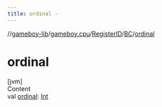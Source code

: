 ```yaml
---
title: ordinal -
---
```

//[gameboy-lib](../../../index.md)/[gameboy.cpu](../../index.md)/[RegisterID](../index.md)/[BC](index.md)/[ordinal](ordinal.md)



# ordinal  
[jvm]  
Content  
val [ordinal](ordinal.md): [Int](https://kotlinlang.org/api/latest/jvm/stdlib/kotlin/-int/index.html)  



